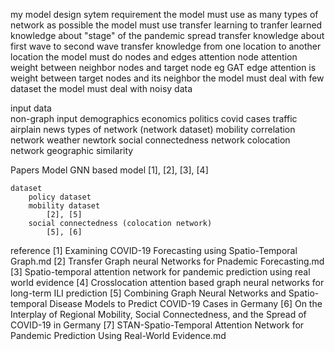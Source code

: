 
my model design
    sytem requirement
        the model must use as many types of network as possible
        the model must use transfer learning
            to tranfer learned knowledge about "stage" of the pandemic spread
                transfer knowledge about first wave to second wave
                transfer knowledge from one location to another location
        the model must do nodes and edges attention
            node attention 
                weight between neighbor nodes and target node
                eg GAT
            edge attention is 
                weight between target nodes and its neighbor
        the model must deal with few dataset
        the model must deal with noisy data
        
input data                 
    non-graph input
        demographics
        economics
        politics
        covid cases 
        traffic
        airplain
        news
    types of network (network dataset)
        mobility
        correlation network
        weather newtork
        social connectedness network
        colocation network 
        geographic similarity


Papers
    Model
        GNN based model
            [1], [2], [3], [4]

    dataset 
        policy dataset 
        mobility dataset
            [2], [5] 
        social connectedness (colocation network)
            [5], [6]

reference 
    [1] Examining COVID-19 Forecasting using Spatio-Temporal Graph.md
    [2] Transfer Graph neural Networks for Pnademic Forecasting.md
    [3] Spatio-temporal attention network for pandemic prediction using real world evidence
    [4] Crosslocation attention based graph neural networks for long-term ILI prediction
    [5] Combining Graph Neural Networks and Spatio-temporal Disease Models to Predict COVID-19 Cases in Germany
    [6] On the Interplay of Regional Mobility, Social Connectedness, and the Spread of COVID-19 in Germany
    [7] STAN-Spatio-Temporal Attention Network for Pandemic Prediction Using Real-World Evidence.md

